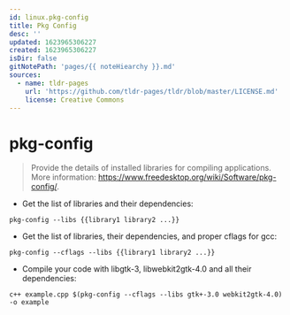 ```yaml
---
id: linux.pkg-config
title: Pkg Config
desc: ''
updated: 1623965306227
created: 1623965306227
isDir: false
gitNotePath: 'pages/{{ noteHiearchy }}.md'
sources:
  - name: tldr-pages
    url: 'https://github.com/tldr-pages/tldr/blob/master/LICENSE.md'
    license: Creative Commons
---
```

# pkg-config

> Provide the details of installed libraries for compiling applications.
> More information: <https://www.freedesktop.org/wiki/Software/pkg-config/>.

- Get the list of libraries and their dependencies:

`pkg-config --libs {{library1 library2 ...}}`

- Get the list of libraries, their dependencies, and proper cflags for gcc:

`pkg-config --cflags --libs {{library1 library2 ...}}`

- Compile your code with libgtk-3, libwebkit2gtk-4.0 and all their dependencies:

`c++ example.cpp $(pkg-config --cflags --libs gtk+-3.0 webkit2gtk-4.0) -o example`

